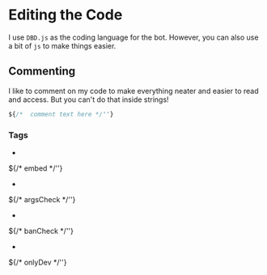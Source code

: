 # Editing the Code

I use `DBD.js` as the coding language for the bot. However, you can also use a bit of `js` to make things easier.

## Commenting

I like to comment on my code to make everything neater and easier to read and access. But you can't do that inside strings!
```js
${/*  comment text here */''} 
```

### Tags

- ```js
${/*  embed */''} 
- ```js
${/*  argsCheck */''} 
- ```js
${/*  banCheck */''} 
- ```js
${/*  onlyDev */''} 